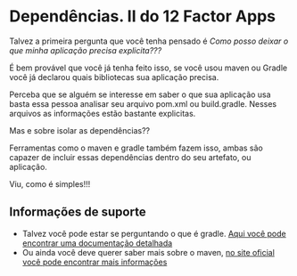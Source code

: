 # Dependências. II do 12 Factor Apps

Talvez a primeira pergunta que você tenha pensado é _Como posso deixar o que minha aplicação 
precisa explicita???_

É bem provável que você já tenha feito isso, se você usou maven ou Gradle você já
declarou quais bibliotecas sua aplicação precisa.

Perceba que se alguém se interesse em saber o que sua aplicação usa basta
essa pessoa analisar seu arquivo pom.xml ou build.gradle. Nesses arquivos
as informações estão bastante explicitas.

Mas e sobre isolar as dependências??

Ferramentas como o maven e gradle também fazem isso, ambas são capazer
de incluir essas dependências dentro do seu artefato, ou aplicação.

Viu, como é simples!!!


## Informações de suporte

* Talvez você pode estar se perguntando o que é gradle. [Aqui você pode encontrar uma documentação detalhada](https://gradle.org/) 
* Ou ainda você deve querer saber mais sobre o maven, [no site oficial você pode encontrar mais informações](https://maven.apache.org/)


